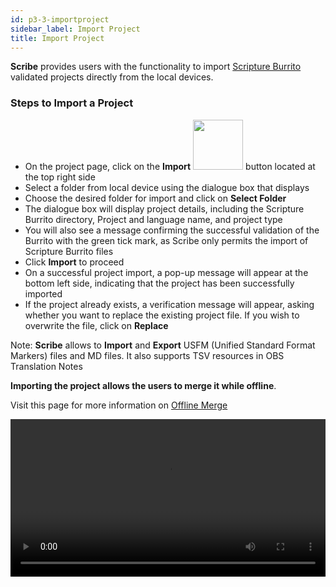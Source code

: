 ```yaml
---
id: p3-3-importproject
sidebar_label: Import Project
title: Import Project
---
```


**Scribe** provides users with the functionality to import [Scripture Burrito](https://docs.burrito.bible/) validated projects directly from the local devices.

### Steps to Import a Project ###

- On the project page, click on the **Import** <img src="/assets/import01.png" width="80px" alt=""/> button located at the top right side
- Select a folder from local device using the dialogue box that displays
- Choose the desired folder for import and click on **Select Folder**
- The dialogue box will display project details, including the Scripture Burrito directory, Project and language name, and project type
- You will also see a message confirming the successful validation of the Burrito with the green tick mark, as Scribe only permits the import of Scripture Burrito files
- Click **Import**  to proceed
- On a successful project import, a pop-up message will appear at the bottom left side, indicating that the project has been successfully imported
- If the project already exists, a verification message will appear, asking whether you want to replace the existing project file. If you wish to overwrite the file, click on **Replace**

Note: **Scribe** allows to **Import** and **Export** USFM (Unified Standard Format Markers) files and MD files. It also supports TSV resources in OBS Translation Notes

**Importing the project allows the users to merge it while offline**.

Visit this page for more information on [Offline Merge](./p3-4-offlinemerge.md)

<video controls src="/0.5.5/en-importbfile.mov" width="100%" type="video/mov"/>